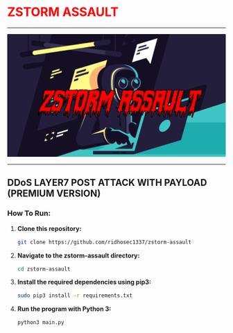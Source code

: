 # <span style="color:red">ZSTORM ASSAULT</span>

---

![ZStorm Logo](zstorm.jpg)

---

## **DDoS LAYER7 POST ATTACK WITH PAYLOAD (PREMIUM VERSION)**

### **How To Run:**

1. **Clone this repository:**
    ```bash
    git clone https://github.com/ridhosec1337/zstorm-assault
    ```

2. **Navigate to the zstorm-assault directory:**
    ```bash
    cd zstorm-assault
    ```

3. **Install the required dependencies using pip3:**
    ```bash
    sudo pip3 install -r requirements.txt
    ```

4. **Run the program with Python 3:**
    ```bash
    python3 main.py
    ```
